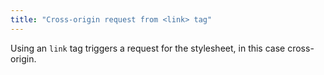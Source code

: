 ```yaml
---
title: "Cross-origin request from <link> tag"
---
```


Using an `link` tag triggers a request for the stylesheet, in this case cross-origin.